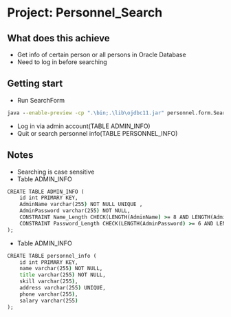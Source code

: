 # Project: Personnel_Search
## What does this achieve

- Get info of certain person or all persons in Oracle Database
- Need to log in before searching

## Getting start

- Run SearchForm
```cmd
java --enable-preview -cp ".\bin;.\lib\ojdbc11.jar" personnel.form.SearchForm
```
- Log in via admin account(TABLE ADMIN_INFO)
- Quit or search personnel info(TABLE PERSONNEL_INFO)

## Notes
- Searching is case sensitive
- Table ADMIN_INFO
```cmd
CREATE TABLE ADMIN_INFO (
    id int PRIMARY KEY,
    AdminName varchar(255) NOT NULL UNIQUE ,
    AdminPassword varchar(255) NOT NULL,
    CONSTRAINT Name_Length CHECK(LENGTH(AdminName) >= 8 AND LENGTH(AdminName) <= 20),
    CONSTRAINT Password_Length CHECK(LENGTH(AdminPassword) >= 6 AND LENGTH(AdminPassword) <= 15)
);
```
- Table ADMIN_INFO
```cmd
CREATE TABLE personnel_info (
    id int PRIMARY KEY,
    name varchar(255) NOT NULL,
    title varchar(255) NOT NULL, 
    skill varchar(255),
    address varchar(255) UNIQUE,
    phone varchar(255),
    salary varchar(255)
);
```